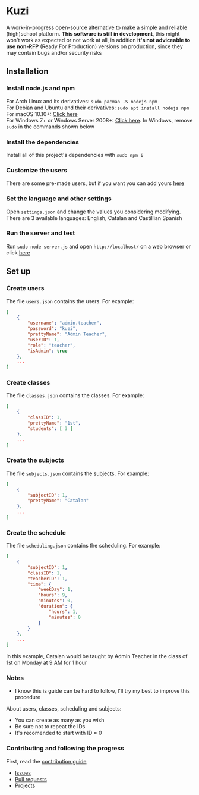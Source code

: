 # Kuzi
A work-in-progress open-source alternative to make a simple and reliable (high)school platform. **This software is still in development**, this might won't work as expected or not work at all, in addition **it's not adviceable to use non-RFP** (Ready For Production) versions on production, since they may contain bugs and/or security risks

## Installation 
### Install node.js and npm
For Arch Linux and its derivatives: `sudo pacman -S nodejs npm`  
For Debian and Ubuntu and their derivatives: `sudo apt install nodejs npm`  
For macOS 10.10+: [Click here](https://nodejs.org/es/download/package-manager/#macos)  
For Windows 7+ or Windows Server 2008+: [Click here](https://nodejs.org/es/download/package-manager/#windows). In Windows, remove `sudo` in the commands shown below  

### Install the dependencies
Install all of this project's dependencies with `sudo npm i`

### Customize the users
There are some pre-made users, but if you want you can add yours [here](#create-users)

### Set the language and other settings
Open `settings.json` and change the values you considering modifying. There are 3 available languages: English, Catalan and Castillian Spanish

### Run the server and test
Run `sudo node server.js` and open `http://localhost/` on a web browser or click [here](http://localhost/)

## Set up
### Create users
The file `users.json` contains the users. For example:
```json
[
    {
        "username": "admin.teacher",
        "password": "kuzi",
        "prettyName": "Admin Teacher",
        "userID": 1,
        "role": "teacher",
        "isAdmin": true
    },
    ...
]
```

### Create classes
The file `classes.json` contains the classes. For example:
```json
[
    {
        "classID": 1,
        "prettyName": "1st",
        "students": [ 3 ]
    },
    ...
]
```

### Create the subjects
The file `subjects.json` contains the subjects. For example:
```json
[
    {
        "subjectID": 1,
        "prettyName": "Catalan"
    },
    ...
]
```

### Create the schedule
The file `scheduling.json` contains the scheduling. For example:
```json
[
    {
        "subjectID": 1,
        "classID": 1,
        "teacherID": 1,
        "time": {
            "weekDay": 1,
            "hours": 9,
            "minutes": 0,
            "duration": {
                "hours": 1,
                "minutes": 0
            }
        }
    },
    ...
]
```
In this example, Catalan would be taught by Admin Teacher in the class of 1st on Monday at 9 AM for 1 hour

### Notes
* I know this is guide can be hard to follow, I'll try my best to improve this procedure

About users, classes, scheduling and subjects:
* You can create as many as you wish
* Be sure not to repeat the IDs
* It's recomended to start with ID = 0

### Contributing and following the progress
First, read the [contribution guide](https://github.com/ezarcel/kuzi/blob/edge/CONTRIBUTING.md#readme)
* [Issues](https://github.com/ezarcel/kuzi/issues/)
* [Pull requests](https://github.com/ezarcel/kuzi/pulls)
* [Projects](https://github.com/ezarcel/kuzi/projects)
